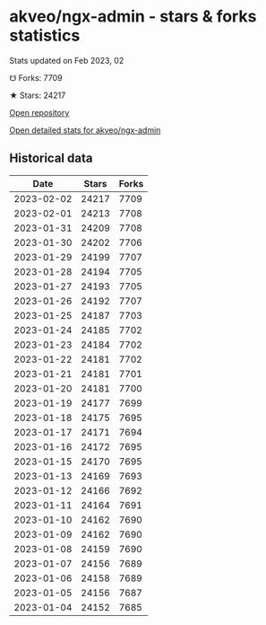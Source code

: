 # akveo/ngx-admin - stars & forks statistics

Stats updated on Feb 2023, 02

☋ Forks: 7709

★ Stars: 24217

[Open repository](https://github.com/akveo/ngx-admin)

[Open detailed stats for akveo/ngx-admin](https://reviewgithub.com/rep/akveo/ngx-admin)

## Historical data
| Date | Stars | Forks |
|------|-------|-------|
| 2023-02-02 | 24217 | 7709 | 
| 2023-02-01 | 24213 | 7708 | 
| 2023-01-31 | 24209 | 7708 | 
| 2023-01-30 | 24202 | 7706 | 
| 2023-01-29 | 24199 | 7707 | 
| 2023-01-28 | 24194 | 7705 | 
| 2023-01-27 | 24193 | 7705 | 
| 2023-01-26 | 24192 | 7707 | 
| 2023-01-25 | 24187 | 7703 | 
| 2023-01-24 | 24185 | 7702 | 
| 2023-01-23 | 24184 | 7702 | 
| 2023-01-22 | 24181 | 7702 | 
| 2023-01-21 | 24181 | 7701 | 
| 2023-01-20 | 24181 | 7700 | 
| 2023-01-19 | 24177 | 7699 | 
| 2023-01-18 | 24175 | 7695 | 
| 2023-01-17 | 24171 | 7694 | 
| 2023-01-16 | 24172 | 7695 | 
| 2023-01-15 | 24170 | 7695 | 
| 2023-01-13 | 24169 | 7693 | 
| 2023-01-12 | 24166 | 7692 | 
| 2023-01-11 | 24164 | 7691 | 
| 2023-01-10 | 24162 | 7690 | 
| 2023-01-09 | 24162 | 7690 | 
| 2023-01-08 | 24159 | 7690 | 
| 2023-01-07 | 24156 | 7689 | 
| 2023-01-06 | 24158 | 7689 | 
| 2023-01-05 | 24156 | 7687 | 
| 2023-01-04 | 24152 | 7685 | 


